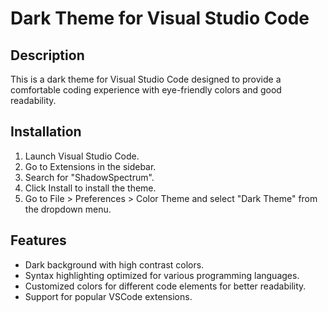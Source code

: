 # Dark Theme for Visual Studio Code

## Description

This is a dark theme for Visual Studio Code designed to provide a comfortable coding experience with eye-friendly colors and good readability.

## Installation

1. Launch Visual Studio Code.
2. Go to Extensions in the sidebar.
3. Search for "ShadowSpectrum".
4. Click Install to install the theme.
5. Go to File > Preferences > Color Theme and select "Dark Theme" from the dropdown menu.

## Features

- Dark background with high contrast colors.
- Syntax highlighting optimized for various programming languages.
- Customized colors for different code elements for better readability.
- Support for popular VSCode extensions.


